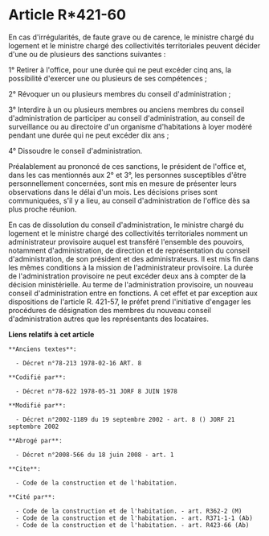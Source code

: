 # Article R*421-60

En cas d'irrégularités, de faute grave ou de carence, le ministre chargé du logement et le ministre chargé des collectivités
territoriales peuvent décider d'une ou de plusieurs des sanctions suivantes :

1° Retirer à l'office, pour une durée qui ne peut excéder cinq ans, la possibilité d'exercer une ou plusieurs de ses
compétences ;

2° Révoquer un ou plusieurs membres du conseil d'administration ;

3° Interdire à un ou plusieurs membres ou anciens membres du conseil d'administration de participer au conseil
d'administration, au conseil de surveillance ou au directoire d'un organisme d'habitations à loyer modéré pendant une durée
qui ne peut excéder dix ans ;

4° Dissoudre le conseil d'administration.

Préalablement au prononcé de ces sanctions, le président de l'office et, dans les cas mentionnés aux 2° et 3°, les personnes
susceptibles d'être personnellement concernées, sont mis en mesure de présenter leurs observations dans le délai d'un mois.
Les décisions prises sont communiquées, s'il y a lieu, au conseil d'administration de l'office dès sa plus proche réunion.

En cas de dissolution du conseil d'administration, le ministre chargé du logement et le ministre chargé des collectivités
territoriales nomment un administrateur provisoire auquel est transféré l'ensemble des pouvoirs, notamment d'administration,
de direction et de représentation du conseil d'administration, de son président et des administrateurs. Il est mis fin dans
les mêmes conditions à la mission de l'administrateur provisoire. La durée de l'administration provisoire ne peut excéder
deux ans à compter de la décision ministérielle. Au terme de l'administration provisoire, un nouveau conseil d'administration
entre en fonctions. A cet effet et par exception aux dispositions de l'article R. 421-57, le préfet prend l'initiative
d'engager les procédures de désignation des membres du nouveau conseil d'administration autres que les représentants des
locataires.

**Liens relatifs à cet article**

	**Anciens textes**:

	  - Décret n°78-213 1978-02-16 ART. 8

	**Codifié par**:

	  - Décret n°78-622 1978-05-31 JORF 8 JUIN 1978

	**Modifié par**:

	  - Décret n°2002-1189 du 19 septembre 2002 - art. 8 () JORF 21 septembre 2002

	**Abrogé par**:

	  - Décret n°2008-566 du 18 juin 2008 - art. 1

	**Cite**:

	  - Code de la construction et de l'habitation.

	**Cité par**:

	  - Code de la construction et de l'habitation. - art. R362-2 (M)
	  - Code de la construction et de l'habitation. - art. R371-1-1 (Ab)
	  - Code de la construction et de l'habitation. - art. R423-66 (Ab)
